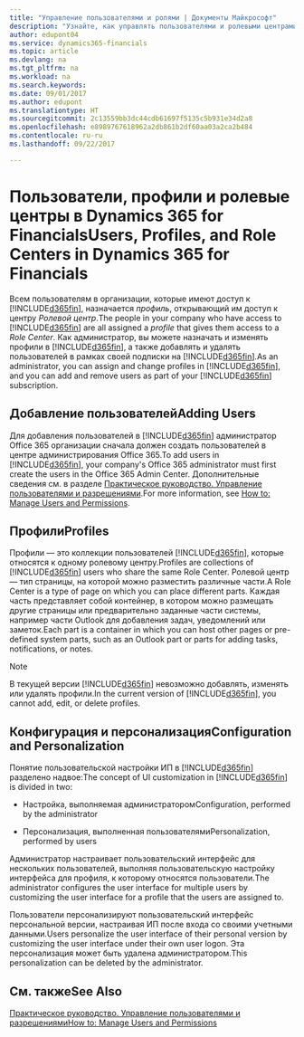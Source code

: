 ```yaml
---
title: "Управление пользователями и ролями | Документы Майкрософт"
description: "Узнайте, как управлять пользователями и ролевыми центрами в Dynamics 365 for Financials."
author: edupont04
ms.service: dynamics365-financials
ms.topic: article
ms.devlang: na
ms.tgt_pltfrm: na
ms.workload: na
ms.search.keywords: 
ms.date: 09/01/2017
ms.author: edupont
ms.translationtype: HT
ms.sourcegitcommit: 2c13559bb3dc44cdb61697f5135c5b931e34d2a8
ms.openlocfilehash: e8989767618962a2db861b2df60aa03a2ca2b484
ms.contentlocale: ru-ru
ms.lasthandoff: 09/22/2017

---
```

# <a name="users-profiles-and-role-centers-in-dynamics-365-for-financials"></a><span data-ttu-id="c0dcd-103">Пользователи, профили и ролевые центры в Dynamics 365 for Financials</span><span class="sxs-lookup"><span data-stu-id="c0dcd-103">Users, Profiles, and Role Centers in Dynamics 365 for Financials</span></span>
<span data-ttu-id="c0dcd-104">Всем пользователям в организации, которые имеют доступ к [!INCLUDE[d365fin](includes/d365fin_md.md)], назначается *профиль*, открывающий им доступ к центру *Ролевой центр*.</span><span class="sxs-lookup"><span data-stu-id="c0dcd-104">The people in your company who have access to [!INCLUDE[d365fin](includes/d365fin_md.md)] are all assigned a *profile* that gives them access to a *Role Center*.</span></span> <span data-ttu-id="c0dcd-105">Как администратор, вы можете назначать и изменять профили в [!INCLUDE[d365fin](includes/d365fin_md.md)], а также добавлять и удалять пользователей в рамках своей подписки на [!INCLUDE[d365fin](includes/d365fin_md.md)].</span><span class="sxs-lookup"><span data-stu-id="c0dcd-105">As an administrator, you can assign and change profiles in [!INCLUDE[d365fin](includes/d365fin_md.md)], and you can add and remove users as part of your [!INCLUDE[d365fin](includes/d365fin_md.md)] subscription.</span></span>  

## <a name="adding-users"></a><span data-ttu-id="c0dcd-106">Добавление пользователей</span><span class="sxs-lookup"><span data-stu-id="c0dcd-106">Adding Users</span></span>
<span data-ttu-id="c0dcd-107">Для добавления пользователей в [!INCLUDE[d365fin](includes/d365fin_md.md)] администратор Office 365 организации сначала должен создать пользователей в центре администрирования Office 365.</span><span class="sxs-lookup"><span data-stu-id="c0dcd-107">To add users in [!INCLUDE[d365fin](includes/d365fin_md.md)], your company's Office 365 administrator must first create the users in the Office 365 Admin Center.</span></span> <span data-ttu-id="c0dcd-108">Дополнительные сведения см. в разделе [Практическое руководство. Управление пользователями и разрешениями](ui-how-users-permissions.md).</span><span class="sxs-lookup"><span data-stu-id="c0dcd-108">For more information, see [How to: Manage Users and Permissions](ui-how-users-permissions.md).</span></span>  

## <a name="profiles"></a><span data-ttu-id="c0dcd-109">Профили</span><span class="sxs-lookup"><span data-stu-id="c0dcd-109">Profiles</span></span>
<span data-ttu-id="c0dcd-110">Профили — это коллекции пользователей [!INCLUDE[d365fin](includes/d365fin_md.md)], которые относятся к одному ролевому центру.</span><span class="sxs-lookup"><span data-stu-id="c0dcd-110">Profiles are collections of [!INCLUDE[d365fin](includes/d365fin_md.md)] users who share the same Role Center.</span></span> <span data-ttu-id="c0dcd-111">Ролевой центр — тип страницы, на которой можно разместить различные части.</span><span class="sxs-lookup"><span data-stu-id="c0dcd-111">A Role Center is a type of page on which you can place different parts.</span></span> <span data-ttu-id="c0dcd-112">Каждая часть представляет собой контейнер, в котором можно размещать другие страницы или предварительно заданные части системы, например части Outlook для добавления задач, уведомлений или заметок.</span><span class="sxs-lookup"><span data-stu-id="c0dcd-112">Each part is a container in which you can host other pages or pre-defined system parts, such as an Outlook part or parts for adding tasks, notifications, or notes.</span></span>  

> [!NOTE]  
>  <span data-ttu-id="c0dcd-113">В текущей версии [!INCLUDE[d365fin](includes/d365fin_md.md)] невозможно добавлять, изменять или удалять профили.</span><span class="sxs-lookup"><span data-stu-id="c0dcd-113">In the current version of [!INCLUDE[d365fin](includes/d365fin_md.md)], you cannot add, edit, or delete profiles.</span></span>  

## <a name="configuration-and-personalization"></a><span data-ttu-id="c0dcd-114">Конфигурация и персонализация</span><span class="sxs-lookup"><span data-stu-id="c0dcd-114">Configuration and Personalization</span></span>
<span data-ttu-id="c0dcd-115">Понятие пользовательской настройки ИП в [!INCLUDE[d365fin](includes/d365fin_md.md)] разделено надвое:</span><span class="sxs-lookup"><span data-stu-id="c0dcd-115">The concept of UI customization in [!INCLUDE[d365fin](includes/d365fin_md.md)] is divided in two:</span></span>  

-   <span data-ttu-id="c0dcd-116">Настройка, выполняемая администратором</span><span class="sxs-lookup"><span data-stu-id="c0dcd-116">Configuration, performed by the administrator</span></span>  

-   <span data-ttu-id="c0dcd-117">Персонализация, выполненная пользователями</span><span class="sxs-lookup"><span data-stu-id="c0dcd-117">Personalization, performed by users</span></span>  

<span data-ttu-id="c0dcd-118">Администратор настраивает пользовательский интерфейс для нескольких пользователей, выполняя пользовательскую настройку интерфейса для профиля, к которому относятся пользователи.</span><span class="sxs-lookup"><span data-stu-id="c0dcd-118">The administrator configures the user interface for multiple users by customizing the user interface for a profile that the users are assigned to.</span></span>  

<span data-ttu-id="c0dcd-119">Пользователи персонализируют пользовательский интерфейс персональной версии, настраивая ИП после входа со своими учетными данными.</span><span class="sxs-lookup"><span data-stu-id="c0dcd-119">Users personalize the user interface of their personal version by customizing the user interface under their own user logon.</span></span> <span data-ttu-id="c0dcd-120">Эта персонализация может быть удалена администратором.</span><span class="sxs-lookup"><span data-stu-id="c0dcd-120">This personalization can be deleted by the administrator.</span></span>  

## <a name="see-also"></a><span data-ttu-id="c0dcd-121">См. также</span><span class="sxs-lookup"><span data-stu-id="c0dcd-121">See Also</span></span>  
[<span data-ttu-id="c0dcd-122">Практическое руководство. Управление пользователями и разрешениями</span><span class="sxs-lookup"><span data-stu-id="c0dcd-122">How to: Manage Users and Permissions</span></span>](ui-how-users-permissions.md)  
<!-- [Customize the User Interface](../customize-the-user-interface.md)   
 [Security Overview](../Security%20Overview.md)-->

